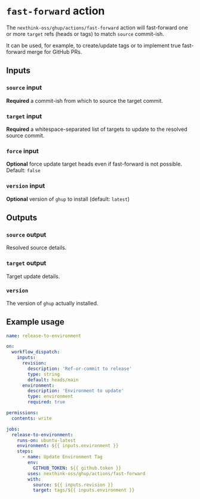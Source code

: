 # `fast-forward` action

The `nexthink-oss/ghup/actions/fast-forward` action will fast-forward one or more `target` refs (heads or tags) to match `source` commit-ish.

It can be used, for example, to create/update tags or to implement true fast-forward merge for GitHub PRs.

## Inputs

### `source` input

**Required** a commit-ish from which to source the target commit.

### `target` input

**Required** a whitespace-separated list of targets to update to the resolved source commit.

### `force` input

**Optional** force update target heads even if fast-forward is not possible. Default: `false`

### `version` input

**Optional** version of `ghup` to install (default: `latest`)

## Outputs

### `source` output

Resolved source details.

### `target` output

Target update details.

### `version`

The version of `ghup` actually installed.

## Example usage

```yaml
name: release-to-environment

on:
  workflow_dispatch:
    inputs:
      revision:
        description: 'Ref-or-commit to release'
        type: string
        default: heads/main
      environment:
        description: 'Environment to update'
        type: environment
        required: true

permissions:
  contents: write

jobs:
  release-to-environment:
    runs-on: ubuntu-latest
    environment: ${{ inputs.environment }}
    steps:
      - name: Update Environment Tag
        env:
          GITHUB_TOKEN: ${{ github.token }}
        uses: nexthink-oss/ghup/actions/fast-forward
        with:
          source: ${{ inputs.revision }}
          target: tags/${{ inputs.environment }}
```
